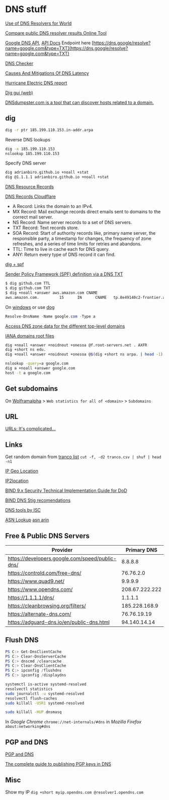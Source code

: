 # DNS stuff

[Use of DNS Resolvers for World](https://stats.labs.apnic.net/rvrs)

[Compare public DNS resolver results Online Tool](https://www.netmeister.org/puddy/)

[Google DNS API](https://dns.google/query?name=github.com&rr_type=SOA&ecs=), [API Docs](https://developers.google.com/speed/public-dns/docs/doh/json#edns) Endpoint here [https://dns.google/resolve?name=google.com&type=TXT](https://dns.google/resolve?name=google.com&type=TXT)

[DNS Checker](https://dnschecker.org/all-dns-records-of-domain.php?query=google.com&rtype=AAAA&dns=google)

[Causes And Mitigations Of DNS Latency](https://developers.google.com/speed/public-dns/docs/performance#introduction_causes_and_mitigations_of_dns_latency)

[Hurricane Electric DNS report](https://bgp.he.net/dns/)

[Dig gui (web)](https://www.diggui.com/)

[DNSdumpster.com is a tool that can discover hosts related to a domain.](https://dnsdumpster.com/)

## dig

```sh
dig -r ptr 185.199.110.153.in-addr.arpa
```

Reverse DNS lookups

```sh
dig -x 185.199.110.153
nslookup 185.199.110.153
```

Specify DNS server

```sh
dig adrianbiro.github.io +noall +stat
dig @1.1.1.1 adrianbiro.github.io +noall +stat
```

[DNS Resource Records](https://www.netmeister.org/blog/dns-rrs.html)

[DNS Records Cloudflare](https://www.cloudflare.com/learning/dns/dns-records/)

* A Record: Links the domain to an IPv4.
* MX Record: Mail exchange records direct emails sent to domains to the correct mail server.
* NS Record: Name server records to a set of DNS servers.
* TXT Record: Text records store.
* SOA Record: Start of authority records like, primary name server, the responsible party, a timestamp for changes, the frequency of zone refreshes, and a series of time limits for retries and abandons.
* TTL: Time to live in cache each for DNS query.
* ANY: Return every type of DNS record it can find.

[dig + spf](https://www.netmeister.org/blog/spf.html)

[Sender Policy Framework (SPF) definition via a DNS TXT](https://github.com/jschauma/spf)

```sh
$ dig github.com TTL
$ dig github.com TXT
$ dig +noall +answer aws.amazon.com CNAME
aws.amazon.com.         15      IN      CNAME   tp.8e49140c2-frontier.amazon.com.
```

On [windows](https://learn.microsoft.com/en-us/powershell/module/dnsclient/resolve-dnsname?view=windowsserver2022-ps) or use [dog](https://github.com/ogham/dog)

```powershell
Resolve-DnsName -Name google.com -Type a
```

[Access DNS zone data for the different top-level domains](https://github.com/jschauma/tld-zoneinfo)

[IANA domains root files](https://www.iana.org/domains/root/files)

```bash
dig +noall +answer +noidnout +onesoa @f.root-servers.net . AXFR
dig +short ns edu.
dig +noall +answer +noidnout +onesoa @$(dig +short ns arpa. | head -1) arpa AXFR
```

```sh
nslookup -query=a google.com
dig a +noall +answer google.com
host -t a google.com
```

## Get subdomains

On [Wolframalpha](https://www.wolframalpha.com/input?i=github.com) > `Web statistics for all of <domain>` > `Subdomains`

## URL

[URLs: It's complicated...](https://www.netmeister.org/blog/urls.html)

## Links

Get random domain from [tranco list](https://tranco-list.eu/) `cut -f, -d2 tranco.csv | shuf | head -n1`

[IP Geo Location](https://dnschecker.org/ip-location.php?ip=185.199.110.153)

[IP2location](https://www.ip2location.io/)

[BIND 9.x Security Technical Implementation Guide for DoD](https://www.stigviewer.com/stig/bind_9.x/)

[BIND DNS Stig recomendations](https://www.stigviewer.com/stig/bind_dns/)

[DNS tools by ISC](https://www.isc.org/dns-tools/#diagnostics)

[ASN Lookup](https://whois.cymru.com/) [asn arin](https://www.arin.net/resources/guide/asn/)

## Free & Public DNS Servers

| Provider | Primary DNS | Secondary DNS |
| --- | --- | --- |
| <https://developers.google.com/speed/public-dns/> | 8.8.8.8 | 8.8.4.4 |
| <https://controld.com/free-dns/> | 76.76.2.0 | 76.76.10.0 |
| <https://www.quad9.net/> | 9.9.9.9 | 149.112.112.112 |
| <https://www.opendns.com/> | 208.67.222.222 | 208.67.220.220 |
| <https://1.1.1.1/dns/> | 1.1.1.1 | 1.0.0.1 |
| <https://cleanbrowsing.org/filters/> | 185.228.168.9 | 185.228.169.9 |
| <https://alternate-dns.com/> | 76.76.19.19 | 76.223.122.150 |
| <https://adguard-dns.io/en/public-dns.html> | 94.140.14.14 | 94.140.15.15 |

## Flush DNS

```powershell
PS C:> Get-DnsClientCache
PS C:> Clear-DnsServerCache
PS C:> dnscmd /clearcache
PS C:> Clear-DnsClientCache
PS C:> ipconfig /flushdns
PS C:> ipconfig /displaydns
```

```sh
systemctl is-active systemd-resolved
resolvectl statistics
sudo journalctl -u systemd-resolved
resolvectl flush-caches 
sudo killall -USR1 systemd-resolved
```

```sh
sudo killall -HUP dnsmasq
```

In *Google Chrome* `chrome://net-internals/#dns` in *Mozilla Firefox* `about:networking#dns`

## PGP and DNS

[PGP and DNS](https://slxh.nl/blog/2016/pgp-and-dns/)

[The complete guide to publishing PGP keys in DNS](https://www.gushi.org/make-dns-cert/HOWTO.html)

## Misc

Show my IP `dig +short myip.opendns.com @resolver1.opendns.com`
